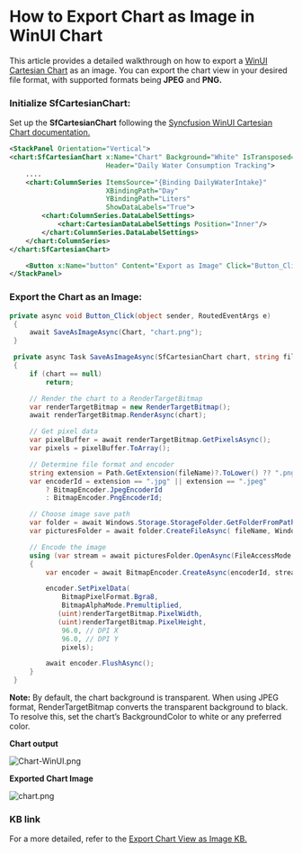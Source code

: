 # How to Export Chart as Image in WinUI Chart
This article provides a detailed walkthrough on how to export a [WinUI Cartesian Chart](https://www.syncfusion.com/winui-controls/cartesian-charts) as an image. You can export the chart view in your desired file format, with supported formats being **JPEG** and **PNG.**

### Initialize SfCartesianChart:

Set up the **SfCartesianChart** following the [ Syncfusion WinUI Cartesian Chart documentation.](https://help.syncfusion.com/winui/cartesian-charts/getting-started)
 ```xml
<StackPanel Orientation="Vertical">
 <chart:SfCartesianChart x:Name="Chart" Background="White" IsTransposed="True" 
                         Header="Daily Water Consumption Tracking">
     ....
     <chart:ColumnSeries ItemsSource="{Binding DailyWaterIntake}"
                         XBindingPath="Day" 
                         YBindingPath="Liters"
                         ShowDataLabels="True">
         <chart:ColumnSeries.DataLabelSettings>
             <chart:CartesianDataLabelSettings Position="Inner"/>
         </chart:ColumnSeries.DataLabelSettings>
     </chart:ColumnSeries>
 </chart:SfCartesianChart>

     <Button x:Name="button" Content="Export as Image" Click="Button_Click" />
 </StackPanel> 
 ```

### Export the Chart as an Image:
 
 ```csharp
private async void Button_Click(object sender, RoutedEventArgs e)
  {
      await SaveAsImageAsync(Chart, "chart.png");
  }

  private async Task SaveAsImageAsync(SfCartesianChart chart, string fileName)
  {
      if (chart == null)
          return;

      // Render the chart to a RenderTargetBitmap
      var renderTargetBitmap = new RenderTargetBitmap();
      await renderTargetBitmap.RenderAsync(chart);

      // Get pixel data
      var pixelBuffer = await renderTargetBitmap.GetPixelsAsync();
      var pixels = pixelBuffer.ToArray();

      // Determine file format and encoder
      string extension = Path.GetExtension(fileName)?.ToLower() ?? ".png";
      var encoderId = extension == ".jpg" || extension == ".jpeg"
          ? BitmapEncoder.JpegEncoderId
          : BitmapEncoder.PngEncoderId;

      // Choose image save path
      var folder = await Windows.Storage.StorageFolder.GetFolderFromPathAsync(@"D:\");
      var picturesFolder = await folder.CreateFileAsync( fileName, Windows.Storage.CreationCollisionOption.ReplaceExisting);

      // Encode the image
      using (var stream = await picturesFolder.OpenAsync(FileAccessMode.ReadWrite))
      {
          var encoder = await BitmapEncoder.CreateAsync(encoderId, stream);

          encoder.SetPixelData(
              BitmapPixelFormat.Bgra8,
              BitmapAlphaMode.Premultiplied,
             (uint)renderTargetBitmap.PixelWidth,
             (uint)renderTargetBitmap.PixelHeight,
              96.0, // DPI X
              96.0, // DPI Y
              pixels);

          await encoder.FlushAsync();
      }
  } 
 ```

**Note:** By default, the chart background is transparent. When using JPEG format, RenderTargetBitmap converts the transparent background to black. To resolve this, set the chart’s BackgroundColor to white or any preferred color.

**Chart output**
 
 ![Chart-WinUI.png](https://support.syncfusion.com/kb/agent/attachment/article/18644/inline?token=eyJhbGciOiJodHRwOi8vd3d3LnczLm9yZy8yMDAxLzA0L3htbGRzaWctbW9yZSNobWFjLXNoYTI1NiIsInR5cCI6IkpXVCJ9.eyJpZCI6IjM0MjM0Iiwib3JnaWQiOiIzIiwiaXNzIjoic3VwcG9ydC5zeW5jZnVzaW9uLmNvbSJ9.0wMM_ZaV1z0RXFn8efmG0bKwTOt6QMiZ7DQ5fa1QLyU)

**Exported Chart Image**

 ![chart.png](https://support.syncfusion.com/kb/agent/attachment/article/18644/inline?token=eyJhbGciOiJodHRwOi8vd3d3LnczLm9yZy8yMDAxLzA0L3htbGRzaWctbW9yZSNobWFjLXNoYTI1NiIsInR5cCI6IkpXVCJ9.eyJpZCI6IjM0MjMyIiwib3JnaWQiOiIzIiwiaXNzIjoic3VwcG9ydC5zeW5jZnVzaW9uLmNvbSJ9.VhSO304zS7VSvBDSySJWOBxdySgRK0LWuAdmx3Vl4No)

### KB link 
For a more detailed, refer to the [Export Chart View as Image KB.](https://support.syncfusion.com/agent/kb/18644)

